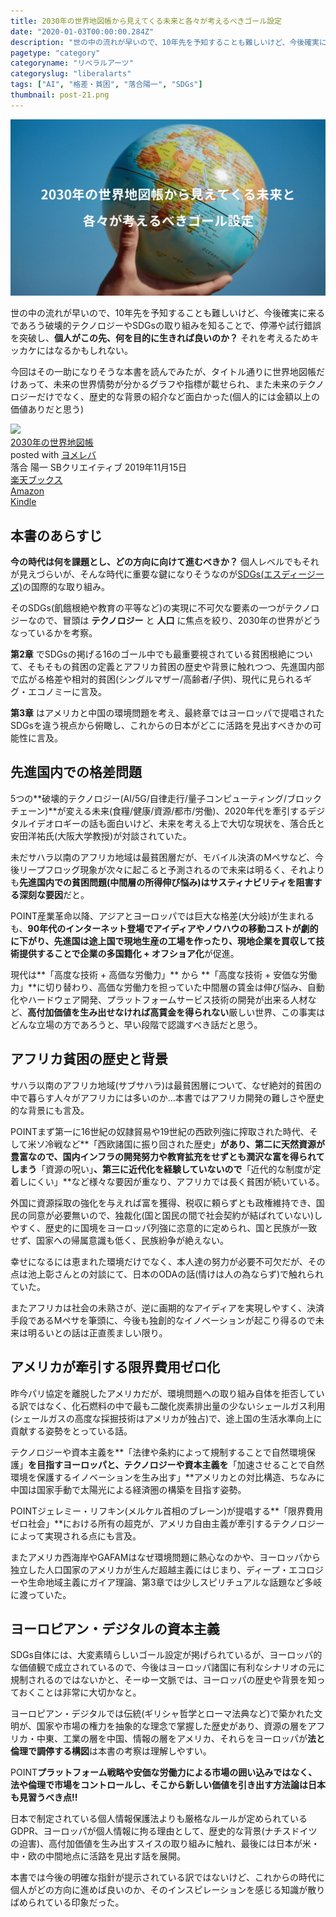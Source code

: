```yaml
---
title: 2030年の世界地図帳から見えてくる未来と各々が考えるべきゴール設定
date: "2020-01-03T00:00:00.284Z"
description: "世の中の流れが早いので、10年先を予知することも難しいけど、今後確実に来るであろう破壊的テクノロジーやSDGsの取り組みを知ることで、停滞や試行錯誤を突破し、個人がこの先、何を目的に生きれば良いのか？ それを考えるためキッカケにはなるかもしれない。"
pagetype: "category"
categoryname: "リベラルアーツ"
categoryslug: "liberalarts"
tags: ["AI", "格差・貧困", "落合陽一", "SDGs"]
thumbnail: post-21.png
---
```


![](./post-21.png)

世の中の流れが早いので、10年先を予知することも難しいけど、今後確実に来るであろう破壊的テクノロジーやSDGsの取り組みを知ることで、停滞や試行錯誤を突破し、**個人がこの先、何を目的に生きれば良いのか？** それを考えるためキッカケにはなるかもしれない。

今回はその一助になりそうな本書を読んでみたが、タイトル通りに世界地図帳だけあって、未来の世界情勢が分かるグラフや指標が載せられ、また未来のテクノロジーだけでなく、歴史的な背景の紹介など面白かった(個人的には金額以上の価値ありだと思う)

<div class="cstmreba"><div class="booklink-box"><div class="booklink-image"><a href="https://hb.afl.rakuten.co.jp/hgc/146fe51c.1fd043a3.146fe51d.605dc196/yomereba_main_202001032122468538?pc=http%3A%2F%2Fbooks.rakuten.co.jp%2Frb%2F16014986%2F%3Fscid%3Daf_ich_link_urltxt%26m%3Dhttp%3A%2F%2Fm.rakuten.co.jp%2Fev%2Fbook%2F" target="_blank" rel="noopener noreferrer"><img src="https://thumbnail.image.rakuten.co.jp/@0_mall/book/cabinet/9950/9784797399950.jpg?_ex=160x160" style="border: none;" /></a></div><div class="booklink-info"><div class="booklink-name"><a href="https://hb.afl.rakuten.co.jp/hgc/146fe51c.1fd043a3.146fe51d.605dc196/yomereba_main_202001032122468538?pc=http%3A%2F%2Fbooks.rakuten.co.jp%2Frb%2F16014986%2F%3Fscid%3Daf_ich_link_urltxt%26m%3Dhttp%3A%2F%2Fm.rakuten.co.jp%2Fev%2Fbook%2F" target="_blank" rel="noopener noreferrer">2030年の世界地図帳</a><div class="booklink-powered-date">posted with <a href="https://yomereba.com" rel="nofollow noopener noreferrer" target="_blank">ヨメレバ</a></div></div><div class="booklink-detail">落合 陽一 SBクリエイティブ 2019年11月15日    </div><div class="booklink-link2"><div class="shoplinkrakuten"><a href="https://hb.afl.rakuten.co.jp/hgc/146fe51c.1fd043a3.146fe51d.605dc196/yomereba_main_202001032122468538?pc=http%3A%2F%2Fbooks.rakuten.co.jp%2Frb%2F16014986%2F%3Fscid%3Daf_ich_link_urltxt%26m%3Dhttp%3A%2F%2Fm.rakuten.co.jp%2Fev%2Fbook%2F" target="_blank" rel="noopener noreferrer">楽天ブックス</a></div><div class="shoplinkamazon"><a href="https://www.amazon.co.jp/exec/obidos/asin/4797399953/kanon123-22/" target="_blank" rel="noopener noreferrer">Amazon</a></div><div class="shoplinkkindle"><a href="https://www.amazon.co.jp/gp/search?keywords=2030%E5%B9%B4%E3%81%AE%E4%B8%96%E7%95%8C%E5%9C%B0%E5%9B%B3%E5%B8%B3&__mk_ja_JP=%83J%83%5E%83J%83i&url=node%3D2275256051&tag=kanon123-22" target="_blank" rel="noopener noreferrer">Kindle</a></div>                              	  	  	  	  	</div></div><div class="booklink-footer"></div></div></div>

## 本書のあらすじ

**今の時代は何を課題とし、どの方向に向けて進むべきか？** 個人レベルでもそれが見えづらいが、そんな時代に重要な鍵になりそうなのが[SDGs(エスディージーズ)](https://www.mofa.go.jp/mofaj/gaiko/oda/sdgs/about/index.html)の国際的な取り組み。

そのSDGs(飢餓根絶や教育の平等など)の実現に不可欠な要素の一つがテクノロジーなので、冒頭は **テクノロジー** と **人口** に焦点を絞り、2030年の世界がどうなっているかを考察。

**第2章** でSDGsの掲げる16のゴール中でも最重要視されている貧困根絶について、そもそもの貧困の定義とアフリカ貧困の歴史や背景に触れつつ、先進国内部で広がる格差や相対的貧困(シングルマザー/高齢者/子供)、現代に見られるギグ・エコノミーに言及。

**第3章** はアメリカと中国の環境問題を考え、最終章ではヨーロッパで提唱されたSDGsを違う視点から俯瞰し、これからの日本がどこに活路を見出すべきかの可能性に言及。

## 先進国内での格差問題

5つの**破壊的テクノロジー(AI/5G/自律走行/量子コンピューティング/ブロックチェーン)**が変える未来(食糧/健康/資源/都市/労働)、2020年代を牽引するデジタルイデオロギーの話も面白いけど、未来を考える上で大切な現状を、落合氏と安田洋祐氏(大阪大学教授)が対談されていた。

未だサハラ以南のアフリカ地域は最貧困層だが、モバイル決済のMペサなど、今後リープフロッグ現象が次々に起こると予測されるので未来は明るく、それよりも**先進国内での貧困問題(中間層の所得伸び悩み)はサスティナビリティを阻害する深刻な要因**だと。

<span class="mark">POINT</span>産業革命以降、アジアとヨーロッパでは巨大な格差(大分岐)が生まれるも、**90年代のインターネット登場でアイディアやノウハウの移動コストが劇的に下がり、**先進国は途上国で現地生産の工場を作ったり、現地企業を買収して技術提供することで**企業の多国籍化 + オフショア化**が促進。

現代は**「高度な技術 + 高価な労働力」** から **「高度な技術 + 安価な労働力」**に切り替わり、高価な労働力を担っていた中間層の賃金は伸び悩み、自動化やハードウェア開発、プラットフォームサービス技術の開発が出来る人材など、**高付加価値を生み出せなければ高賃金を得られない**厳しい世界、この事実はどんな立場の方であろうと、早い段階で認識すべき話だと思う。

## アフリカ貧困の歴史と背景

サハラ以南のアフリカ地域(サブサハラ)は最貧困層について、なぜ絶対的貧困の中で暮らす人々がアフリカには多いのか…本書ではアフリカ開発の難しさや歴史的な背景にも言及。

<span class="mark">POINT</span>まず第一に16世紀の奴隷貿易や19世紀の西欧列強に搾取された時代、そして米ソ冷戦など**「西欧諸国に振り回された歴史」**があり、第二に天然資源が豊富なので、国内インフラの開発努力や教育拡充をせずとも潤沢な富を得られてしまう**「資源の呪い」**、第三に近代化を経験していないので**「近代的な制度が定着しにくい」**など様々な要因が重なり、アフリカでは長く貧困が続いている。

外国に資源採取の強化を与えれば富を獲得、税収に頼らずとも政権維持でき、国民の同意が必要無いので、独裁化(国と国民の間で社会契約が結ばれていない)しやすく、歴史的に国境をヨーロッパ列強に恣意的に定められ、国と民族が一致せず、国家への帰属意識も低く、民族紛争が絶えない。

幸せになるには恵まれた環境だけでなく、本人達の努力が必要不可欠だが、その点は池上彰さんとの対談にて、日本のODAの話(情けは人の為ならず)で触れられていた。

またアフリカは社会の未熟さが、逆に画期的なアイディアを実現しやすく、決済手段であるMペサを筆頭に、今後も独創的なイノベーションが起こり得るので未来は明るいとの話は正直羨ましい限り。

## アメリカが牽引する限界費用ゼロ化

昨今パリ協定を離脱したアメリカだが、環境問題への取り組み自体を拒否している訳ではなく、化石燃料の中で最も二酸化炭素排出量の少ないシェールガス利用(シェールガスの高度な採掘技術はアメリカが独占)で、途上国の生活水準向上に貢献する姿勢をとっている話。

テクノロジーや資本主義を**「法律や条約によって規制することで自然環境保護」**を目指すヨーロッパと、テクノロジーや資本主義を**「加速させることで自然環境を保護するイノベーションを生み出す」**アメリカとの対比構造、ちなみに中国は国家手動で太陽光による経済圏の構築を目指す姿勢。

<span class="mark">POINT</span>ジェレミー・リフキン(メルケル首相のブレーン)が提唱する**「限界費用ゼロ社会」**における所有の超克が、アメリカ自由主義が牽引するテクノロジーによって実現される点にも言及。

またアメリカ西海岸やGAFAMはなぜ環境問題に熱心なのかや、ヨーロッパから独立した人口国家のアメリカが生んだ超越主義にはじまり、ディープ・エコロジーや生命地域主義にガイア理論、第3章では少しスピリチュアルな話題など多岐に渡っていた。

## ヨーロピアン・デジタルの資本主義

SDGs自体には、大変素晴らしいゴール設定が掲げられているが、ヨーロッパ的な価値観で成立されているので、今後はヨーロッパ諸国に有利なシナリオの元に規制されるのではないかと、そーゆー文脈では、ヨーロッパの歴史や背景を知っておくことは非常に大切かなと。

ヨーロピアン・デジタルでは伝統(ギリシャ哲学とローマ法典など)で築かれた文明が、国家や市場の権力を抽象的な理念で掌握した歴史があり、資源の層をアフリカ・中東、工業の層を中国、情報の層をアメリカ、それらをヨーロッパが**法と倫理で調停する構図**は本書の考察は理解しやすい。

<span class="mark">POINT</span>**プラットフォーム戦略や安価な労働力による市場の囲い込みではなく、法や倫理で市場をコントロールし、そこから新しい価値を引き出す方法論は日本も見習うべき点!!**

日本で制定されている個人情報保護法よりも厳格なルールが定められているGDPR、ヨーロッパが個人情報に拘る理由として、歴史的な背景(ナチスドイツの迫害)、高付加価値を生み出すスイスの取り組みに触れ、最後には日本が米・中・欧の中間地点に活路を見出す話を展開。

本書では今後の明確な指針が提示されている訳ではないけど、これからの時代に個人がどの方向に進めば良いのか、そのインスピレーションを感じる知識が散りばめられている印象だった。